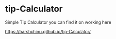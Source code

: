 # tip-Calculator
Simple Tip Calculator you can find it on working here

https://harshchinu.github.io/tip-Calculator/
